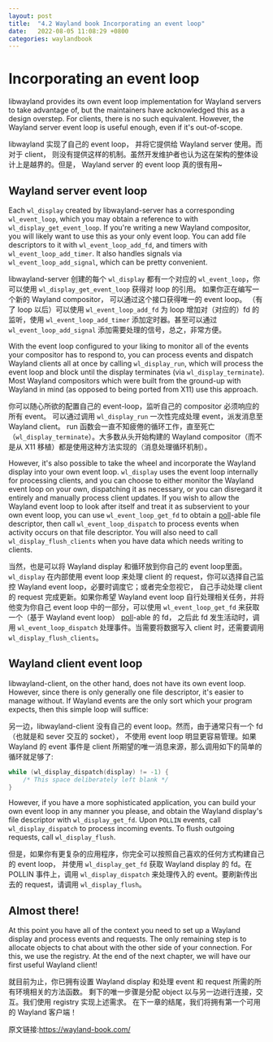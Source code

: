 ```yaml
---
layout: post
title:  "4.2 Wayland book Incorporating an event loop"
date:   2022-08-05 11:08:29 +0800
categories: waylandbook
---
```

# Incorporating an event loop

libwayland provides its own event loop implementation for Wayland servers to
take advantage of, but the maintainers have acknowledged this as a design
overstep. For clients, there is no such equivalent. However, the Wayland server
event loop is useful enough, even if it's out-of-scope.

libwayland 实现了自己的 event loop， 并将它提供给 Wayland server 使用。而对于 client，
则没有提供这样的机制。虽然开发维护者也认为这在架构的整体设计上是越界的。但是，
Wayland server 的 event loop 真的很有用~

## Wayland server event loop

Each `wl_display` created by libwayland-server has a corresponding
`wl_event_loop`, which you may obtain a reference to with
`wl_display_get_event_loop`. If you're writing a new Wayland compositor, you
will likely want to use this as your only event loop. You can add file
descriptors to it with `wl_event_loop_add_fd`, and timers with
`wl_event_loop_add_timer`. It also handles signals via
`wl_event_loop_add_signal`, which can be pretty convenient.

libwayland-server 创建的每个 `wl_display` 都有一个对应的 `wl_event_loop`，你可以使用
`wl_display_get_event_loop` 获得对 loop 的引用。 如果你正在编写一个新的 Wayland compositor，
可以通过这个接口获得唯一的 event loop。 （有了 loop 以后）可以使用 `wl_event_loop_add_fd`
为 loop 增加对（对应的）fd 的监听，使用 `wl_event_loop_add_timer` 添加定时器。甚至可以通过
`wl_event_loop_add_signal` 添加需要处理的信号，总之，非常方便。

With the event loop configured to your liking to monitor all of the events your
compositor has to respond to, you can process events and dispatch Wayland
clients all at once by calling `wl_display_run`, which will process the event
loop and block until the display terminates (via `wl_display_terminate`). Most
Wayland compositors which were built from the ground-up with Wayland in mind (as
opposed to being ported from X11) use this approach.

你可以随心所欲的配置自己的 event-loop，监听自己的 compositor 必须响应的所有 event。
可以通过调用 `wl_display_run` 一次性完成处理 event，派发消息至 Wayland client。
run 函数会一直不知疲倦的循环工作，直至死亡（`wl_display_terminate`）。大多数从头开始构建的
Wayland compositor（而不是从 X11 移植）都是使用这种方法实现的（消息处理循环机制）。

However, it's also possible to take the wheel and incorporate the Wayland
display into your own event loop. `wl_display` uses the event loop internally
for processing clients, and you can choose to either monitor the Wayland event
loop on your own, dispatching it as necessary, or you can disregard it
entirely and manually process client updates. If you wish to allow the Wayland
event loop to look after itself and treat it as subservient to your own event
loop, you can use `wl_event_loop_get_fd` to obtain a [poll][poll]-able file
descriptor, then call `wl_event_loop_dispatch` to process events when activity
occurs on that file descriptor. You will also need to call
`wl_display_flush_clients` when you have data which needs writing to clients.

当然，也是可以将 Wayland display 和循环放到你自己的 event loop里面。`wl_display` 在内部使用
event loop 来处理 client 的 request，你可以选择自己监控 Wayland event loop，必要时调度它；或者完全忽视它，
自己手动处理 client 的 request 完成更新。如果你希望 Wayland event loop 自行处理相关任务，并将他变为你自己
event loop 中的一部分，可以使用 `wl_event_loop_get_fd` 来获取一个（基于 Wayland event loop） [poll][poll]-able 的 fd，
之后此 fd 发生活动时，调用 `wl_event_loop_dispatch` 处理事件。当需要将数据写入 client 时，还需要调用 `wl_display_flush_clients`。

[poll]: https://pubs.opengroup.org/onlinepubs/009695399/functions/poll.html

## Wayland client event loop

libwayland-client, on the other hand, does not have its own event loop. However,
since there is only generally one file descriptor, it's easier to manage
without. If Wayland events are the only sort which your program expects, then
this simple loop will suffice:

另一边，libwayland-client 没有自己的 event loop。然而，由于通常只有一个 fd（也就是和 sever 交互的 socket），
不使用 event loop 明显更容易管理。如果Wayland 的 event 事件是 client 所期望的唯一消息来源，那么调用如下的简单的循环就足够了:

```c
while (wl_display_dispatch(display) != -1) {
    /* This space deliberately left blank */
}
```

However, if you have a more sophisticated application, you can build your own
event loop in any manner you please, and obtain the Wayland display's file
descriptor with `wl_display_get_fd`. Upon `POLLIN` events, call
`wl_display_dispatch` to process incoming events. To flush outgoing requests,
call `wl_display_flush`.

但是，如果你有更复杂的应用程序，你完全可以按照自己喜欢的任何方式构建自己的 event loop，
并使用 `wl_display_get_fd` 获取 Wayland display 的 fd。在 POLLIN 事件上，调用 `wl_display_dispatch`
来处理传入的 event。要刷新传出去的 request，请调用 `wl_display_flush`。

## Almost there!

At this point you have all of the context you need to set up a Wayland
display and process events and requests. The only remaining step is to allocate
objects to chat about with the other side of your connection. For this, we use
the registry. At the end of the next chapter, we will have our first useful
Wayland client!

就目前为止，你已拥有设置 Wayland display 和处理 event 和 request 所需的所有环境相关的方法函数。
剩下的唯一步骤是分配 object 以与另一边进行连接，交互。我们使用 registry 实现上述需求。
在下一章的结尾，我们将拥有第一个可用的 Wayland 客户端！

原文链接:https://wayland-book.com/
